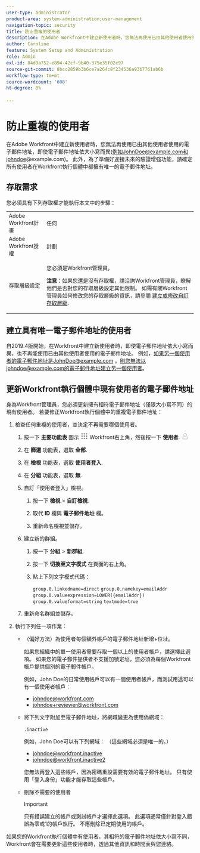 ```yaml
---
user-type: administrator
product-area: system-administration;user-management
navigation-topic: security
title: 防止重複的使用者
description: 在Adobe Workfront中建立新使用者時，您無法再使用已由其他使用者使用的電子郵件地址，即使電子郵件地址依大小寫而異(例如JohnDoe@example.com和johndoe@example.com)。 此外，為了準備好迎接未來的驗證增強功能，請確定所有使用者在Workfront執行個體中都擁有唯一的電子郵件地址。
author: Caroline
feature: System Setup and Administration
role: Admin
exl-id: 84d9a752-e894-42cf-9b40-375e35f02c97
source-git-commit: 8bcc2859b3b6ce7a264c8f234536a93b7761ab6b
workflow-type: tm+mt
source-wordcount: '608'
ht-degree: 0%

---
```


# 防止重複的使用者

在Adobe Workfront中建立新使用者時，您無法再使用已由其他使用者使用的電子郵件地址，即使電子郵件地址依大小寫而異(例如JohnDoe@example.com和johndoe@example.com)。 此外，為了準備好迎接未來的驗證增強功能，請確定所有使用者在Workfront執行個體中都擁有唯一的電子郵件地址。

## 存取需求

您必須具有下列存取權才能執行本文中的步驟：

<table style="table-layout:auto"> 
 <col> 
 <col> 
 <tbody> 
  <tr> 
   <td role="rowheader">Adobe Workfront計畫</td> 
   <td>任何</td> 
  </tr> 
  <tr> 
   <td role="rowheader">Adobe Workfront授權</td> 
   <td>計劃</td> 
  </tr> 
  <tr> 
   <td role="rowheader">存取層級設定</td> 
   <td> <p>您必須是Workfront管理員。</p> <p><b>注意</b>：如果您還是沒有存取權，請洽詢Workfront管理員，瞭解他們是否對您的存取層級設定其他限制。 如需有關Workfront管理員如何修改您的存取層級的資訊，請參閱 <a href="../../../administration-and-setup/add-users/configure-and-grant-access/create-modify-access-levels.md" class="MCXref xref">建立或修改自訂存取層級</a>.</p> </td> 
  </tr> 
 </tbody> 
</table>

## 建立具有唯一電子郵件地址的使用者

自2019.4版開始，在Workfront中建立新使用者時，即使電子郵件地址依大小寫而異，也不再能使用已由其他使用者使用的電子郵件地址。 例如，如果另一個使用者的電子郵件地址是JohnDoe@example.com ，則您無法以johndoe@example.com的電子郵件地址建立另一個使用者。

## 更新Workfront執行個體中現有使用者的電子郵件地址

身為Workfront管理員，您必須更新擁有相符電子郵件地址（僅限大小寫不同）的現有使用者。
若要修正Workfront執行個體中的重複電子郵件地址：

1. 檢查任何重複的使用者，並決定不再需要哪個使用者。

   1. 按一下 **主要功能表** 圖示 ![](assets/main-menu-icon.png) Workfront右上角，然後按一下 **使用者**. ![](assets/users-icon-in-main-menu.png)

   1. 在 **篩選** 功能表，選取 **全部**.

   1. 在 **檢視** 功能表，選取 **使用者登入**.

   1. 在 **分組** 功能表，選取 **無**.

   1. 自訂「使用者登入」檢視。

      1. 按一下 **檢視** > **自訂檢視**.

      1. 取代 **ID** 欄與 **電子郵件地址** 欄。

      1. 重新命名檢視並儲存。
   1. 建立新的群組。

      1. 按一下 **分組** > **新群組**.

      1. 按一下 **切換至文字模式** 在頁面的右上角。
      1. 貼上下列文字模式代碼：

         `group.0.linkedname=direct`
         `group.0.namekey=emailAddr`
         `group.0.valueexpression=LOWER({emailAddr})`
         `group.0.valueformat=string`
         `textmode=true`
   1. 重新命名群組並儲存。



1. 執行下列任一項作業：

   * （偏好方法）為使用者每個額外帳戶的電子郵件地址新增+位址。

      如果您組織中的單一使用者需要存取一個以上的使用者帳戶，請選擇此選項。 如果您的電子郵件提供者不支援加號定址，您必須為每個Workfront帳戶提供個別的電子郵件帳戶。

      例如，John Doe的日常使用帳戶可以有一個使用者帳戶，而測試用途可以有一個使用者帳戶：

      * johndoe@workfront.com
      * johndoe+reviewer@workfront.com
   * 將下列文字附加至電子郵件地址，將網域變更為使用偽網域：

      `.inactive`

      例如，John Doe可以有下列網域： （這些網域必須是唯一的。）

      * johndoe@workfront.inactive
      * johndoe@workfront.inactive2

      您無法再登入這些帳戶，因為密碼重設需要有效的電子郵件地址。 只有使用「登入身份」功能才能存取這些帳戶。

   * 刪除不需要的使用者

      >[!IMPORTANT]
      >
      >只有錯誤建立的帳戶或測試帳戶才選擇此選項。 此選項通常僅針對登入錯誤為零或1的帳戶執行。 不應刪除已定期使用的帳戶。



如果您的Workfront執行個體中有使用者，其相符的電子郵件地址依大小寫不同，Workfront會在需要更新這些使用者時，透過其他資訊和時間表與您連絡。
